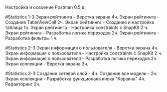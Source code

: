  Настройка и освоение Postman   0.5 д.

 #Statistics 1-3
 Экран рейтиинга -  Верстка экрана 4ч. 
 Экран рейтиинга -  Создание TableViewCell 2ч.
 Экран рейтиинга -  Создание и настройка таблица 1ч.
 Экран рейтиинга -  Настройка constraints с SnapKit 2 ч.
 Экран рейтиинга -  Разработка логика переходов 2ч.
 Экран рейтиинга -  Разработка фильтры 1 ч.
 
  
 #Statistics 2-3
 Экран информация о пользователя - Верстка экрана 4ч.
 Экран информация о пользователя - Настройка constraints с SnapKit 2 ч.
 Экран информация о пользователя  -  Разработка логика переходов 2ч.
 Экран коллекции - Верстка экрана 3ч.
 
  #Statistics 3-3
 Создание сетевой слой - 4ч.
 Создание все модели - 2ч.
 Экран коллекции - Разработка функционала кнока "Корзина" 4ч.
 Рефакторинг 2ч. 
